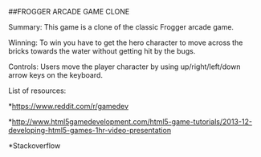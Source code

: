 ##FROGGER ARCADE GAME CLONE

Summary: This game is a clone of the classic Frogger arcade game.

Winning: To win you have to get the hero character to move across the  bricks towards the water without getting hit by the bugs. 

Controls: Users move the player character by using up/right/left/down arrow keys on the keyboard.

List of resources:

*https://www.reddit.com/r/gamedev

*http://www.html5gamedevelopment.com/html5-game-tutorials/2013-12-developing-html5-games-1hr-video-presentation

*Stackoverflow
